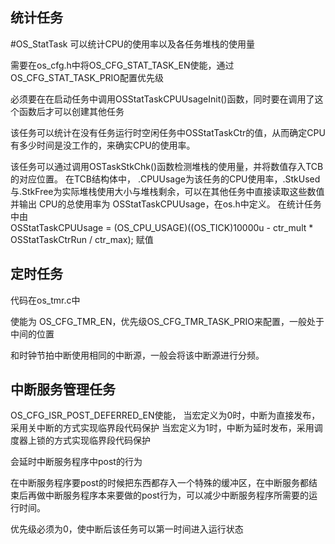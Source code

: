 ##  统计任务

#OS_StatTask
可以统计CPU的使用率以及各任务堆栈的使用量

需要在os_cfg.h中将OS_CFG_STAT_TASK_EN使能，通过OS_CFG_STAT_TASK_PRIO配置优先级

必须要在在启动任务中调用OSStatTaskCPUUsageInit()函数，同时要在调用了这个函数后才可以创建其他任务

该任务可以统计在没有任务运行时空闲任务中OSStatTaskCtr的值，从而确定CPU有多少时间是没工作的，来确实CPU的使用率。
 
该任务可以通过调用OSTaskStkChk()函数检测堆栈的使用量，并将数值存入TCB的对应位置。
在TCB结构体中， .CPUUsage为该任务的CPU使用率，.StkUsed与.StkFree为实际堆栈使用大小与堆栈剩余，可以在其他任务中直接读取这些数值并输出
CPU的总使用率为 OSStatTaskCPUUsage，在os.h中定义。
在统计任务中由  
OSStatTaskCPUUsage = (OS_CPU_USAGE)((OS_TICK)10000u - ctr_mult * OSStatTaskCtrRun / ctr_max);  赋值
## 定时任务


代码在os_tmr.c中

使能为 OS_CFG_TMR_EN，优先级OS_CFG_TMR_TASK_PRIO来配置，一般处于中间的位置

和时钟节拍中断使用相同的中断源，一般会将该中断源进行分频。

## 中断服务管理任务

OS_CFG_ISR_POST_DEFERRED_EN使能，
当宏定义为0时，中断为直接发布，采用关中断的方式实现临界段代码保护
当宏定义为1时，中断为延时发布，采用调度器上锁的方式实现临界段代码保护

会延时中断服务程序中post的行为

在中断服务程序要post的时候把东西都存入一个特殊的缓冲区，在中断服务都结束后再做中断服务程序本来要做的post行为，可以减少中断服务程序所需要的运行时间。

优先级必须为0，使中断后该任务可以第一时间进入运行状态
